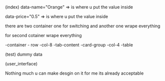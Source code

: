 (index)
data-name="Orange" => is where u put the value inside 

data-price="0.5"    => is where u put the value inside 

there are two container one for switching and another one wrape everything 

for second cotainer wrape everything 

-container 
        - row
            -col-8
                -tab-content
                    -card-group
            -col-4
                -table 

(test)
dummy data 

(user_interface)

Nothing much u can make desgin on it for me its already acceptable